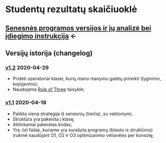 # Studentų rezultatų skaičiuoklė

## [Senesnės programos versijos ir jų analizė bei įdiegimo instrukcija](https://github.com/GudUgne/Objektinis02) <-



## Versijų istorija (changelog)

### [v1.2](https://github.com/GudUgne/Objektinis03/releases/tag/v1.2) 2020-04-29

- Pridėti operatoriai klasei, kurių mano manymu galėtų prireikti (lyginimo, kopijavimo);
- Naudojama [Rule of Three](https://en.wikipedia.org/wiki/Rule_of_three_(C%2B%2B_programming)) taisyklė;

### [v1.1](https://github.com/GudUgne/Objektinis03/releases/tag/v1.1) 2020-04-18
 
 - Palikta viena strategija iš senesnių (trečia), su vektoriumi;
 - Struktūra yra pakeista į klasę;
 - Atitinkamai pakeistas kodas;
 - Yra .txt failas, kuriame yra surašyta programų (klasės is struktūros) trukmė naudojant O1, O2 ir O3 optimizavimo vėliavėles per konsolę;
